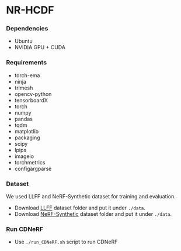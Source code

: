 # NR-HCDF #

### Dependencies ###
* Ubuntu 
* NVIDIA GPU + CUDA
  
### Requirements ###
* torch-ema 
* ninja 
* trimesh 
* opencv-python 
* tensorboardX 
* torch 
* numpy 
* pandas 
* tqdm 
* matplotlib  
* packaging 
* scipy 
* lpips 
* imageio 
* torchmetrics 
* configargparse

### Dataset ###
We used LLFF and NeRF-Synthetic dataset for training and evaluation.
* Download [LLFF](https://drive.google.com/drive/folders/14boI-o5hGO9srnWaaogTU5_ji7wkX2S7) dataset folder and put it under `./data`.
* Download [NeRF-Synthetic](https://drive.google.com/drive/folders/128yBriW1IG_3NJ5Rp7APSTZsJqdJdfc1) dataset folder and put it under `./data`.

### Run CDNeRF ###
* Use `./run_CDNeRF.sh` script to run CDNeRF
